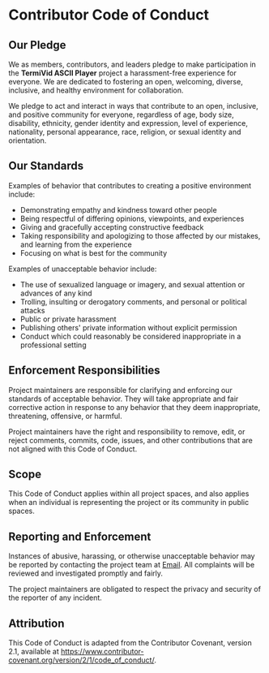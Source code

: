 # Contributor Code of Conduct

## Our Pledge

We as members, contributors, and leaders pledge to make participation in the **TermiVid ASCII Player** project a harassment-free experience for everyone. We are dedicated to fostering an open, welcoming, diverse, inclusive, and healthy environment for collaboration.

We pledge to act and interact in ways that contribute to an open, inclusive, and positive community for everyone, regardless of age, body size, disability, ethnicity, gender identity and expression, level of experience, nationality, personal appearance, race, religion, or sexual identity and orientation.

## Our Standards

Examples of behavior that contributes to creating a positive environment include:

- Demonstrating empathy and kindness toward other people
- Being respectful of differing opinions, viewpoints, and experiences
- Giving and gracefully accepting constructive feedback
- Taking responsibility and apologizing to those affected by our mistakes, and learning from the experience
- Focusing on what is best for the community

Examples of unacceptable behavior include:

- The use of sexualized language or imagery, and sexual attention or advances of any kind
- Trolling, insulting or derogatory comments, and personal or political attacks
- Public or private harassment
- Publishing others' private information without explicit permission
- Conduct which could reasonably be considered inappropriate in a professional setting

## Enforcement Responsibilities

Project maintainers are responsible for clarifying and enforcing our standards of acceptable behavior. They will take appropriate and fair corrective action in response to any behavior that they deem inappropriate, threatening, offensive, or harmful.

Project maintainers have the right and responsibility to remove, edit, or reject comments, commits, code, issues, and other contributions that are not aligned with this Code of Conduct.

## Scope

This Code of Conduct applies within all project spaces, and also applies when an individual is representing the project or its community in public spaces.

## Reporting and Enforcement

Instances of abusive, harassing, or otherwise unacceptable behavior may be reported by contacting the project team at [Email](shashwat1956.@gmail.com). All complaints will be reviewed and investigated promptly and fairly.

The project maintainers are obligated to respect the privacy and security of the reporter of any incident.

## Attribution

This Code of Conduct is adapted from the Contributor Covenant, version 2.1, available at https://www.contributor-covenant.org/version/2/1/code_of_conduct/.
